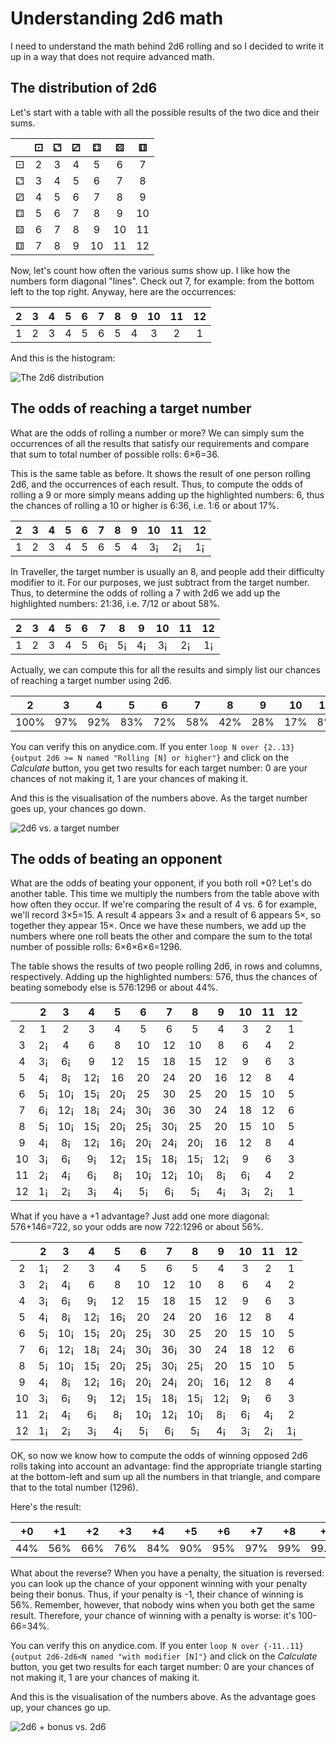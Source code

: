# Understanding 2d6 math

I need to understand the math behind 2d6 rolling and so I decided to
write it up in a way that does not require advanced math.

## The distribution of 2d6

Let's start with a table with all the possible results of the two dice
and their sums.

|   | ⚀ | ⚁ | ⚂ | ⚃  | ⚄  | ⚅  |
|:-:|:-:|:-:|:-:|:--:|:--:|:--:|
| ⚀ | 2 | 3 | 4 | 5  | 6  | 7  |
| ⚁ | 3 | 4 | 5 | 6  | 7  | 8  |
| ⚂ | 4 | 5 | 6 | 7  | 8  | 9  |
| ⚃ | 5 | 6 | 7 | 8  | 9  | 10 |
| ⚄ | 6 | 7 | 8 | 9  | 10 | 11 |
| ⚅ | 7 | 8 | 9 | 10 | 11 | 12 | 

Now, let's count how often the various sums show up. I like how the
numbers form diagonal "lines". Check out 7, for example: from the
bottom left to the top right. Anyway, here are the occurrences:

| 2 | 3 | 4 | 5 | 6 | 7 | 8 | 9 | 10 | 11 | 12 |
|:-:|:-:|:-:|:-:|:-:|:-:|:-:|:-:|:--:|:--:|:--:|
| 1 | 2 | 3 | 4 | 5 | 6 | 5 | 4 |  3 |  2 |  1 |

And this is the histogram:

![The 2d6 distribution](2d6-distribution.png)

## The odds of reaching a target number

What are the odds of rolling a number or more? We can simply sum the
occurrences of all the results that satisfy our requirements and
compare that sum to total number of possible rolls: 6×6=36.

This is the same table as before. It shows the result of one person
rolling 2d6, and the occurrences of each result. Thus, to compute the
odds of rolling a 9 or more simply means adding up the highlighted
numbers: 6, thus the chances of rolling a 10 or higher is 6:36, i.e.
1:6 or about 17%.

| 2 | 3 | 4 | 5 | 6 | 7 | 8 | 9 |  10 |  11 |  12 |
|:-:|:-:|:-:|:-:|:-:|:-:|:-:|:-:|:---:|:---:|:---:|
| 1 | 2 | 3 | 4 | 5 | 6 | 5 | 4 |  3¡ |  2¡ |  1¡ |

In Traveller, the target number is usually an 8, and people add their
difficulty modifier to it. For our purposes, we just subtract from the
target number. Thus, to determine the odds of rolling a 7 with 2d6 we
add up the highlighted numbers: 21:36, i.e. 7/12 or about 58%.

| 2 | 3 | 4 | 5 | 6 |  7 |  8 |  9 |  10 |  11 |  12 |
|:-:|:-:|:-:|:-:|:-:|:--:|:--:|:--:|:---:|:---:|:---:|
| 1 | 2 | 3 | 4 | 5 | 6¡ | 5¡ | 4¡ |  3¡ |  2¡ |  1¡ |

Actually, we can compute this for all the results and simply list our
chances of reaching a target number using 2d6.

|    2 |   3 |   4 |   5 |   6 |   7 |   8 |   9 |   10 |  11 |  12 | 13 |
|:----:|:---:|:---:|:---:|:---:|:---:|:---:|:---:|:----:|:---:|:---:|:--:|
| 100% | 97% | 92% | 83% | 72% | 58% | 42% | 28% |  17% |  8% |  3% | 0% |

You can verify this on anydice.com. If you enter `loop N over
{2..13}{output 2d6 >= N named "Rolling [N] or higher"}` and click on
the *Calculate* button, you get two results for each target number: 0
are your chances of not making it, 1 are your chances of making it.

And this is the visualisation of the numbers above. As the target
number goes up, your chances go down.

![2d6 vs. a target number](2d6-target.png)

## The odds of beating an opponent

What are the odds of beating your opponent, if you both roll +0? Let's
do another table. This time we multiply the numbers from the table
above with how often they occur. If we're comparing the result of 4
vs. 6 for example, we'll record 3×5=15. A result 4 appears 3× and a
result of 6 appears 5×, so together they appear 15×. Once we have
these numbers, we add up the numbers where one roll beats the other
and compare the sum to the total number of possible rolls:
6×6×6×6=1296.

The table shows the results of two people rolling 2d6, in rows and
columns, respectively. Adding up the highlighted numbers: 576, thus
the chances of beating somebody else is 576:1296 or about 44%.

|    |   2  |   3  |   4  |   5  |   6  |   7  |   8  |   9  |  10  |  11  |  12 |
|:--:|:----:|:----:|:----:|:----:|:----:|:----:|:----:|:----:|:----:|:----:|:---:|
|  2 |   1  |   2  |   3  |   4  |   5  |   6  |   5  |   4  |   3  |   2  |   1 |
|  3 |   2¡ |   4  |   6  |   8  |  10  |  12  |  10  |   8  |   6  |   4  |   2 |
|  4 |   3¡ |   6¡ |   9  |  12  |  15  |  18  |  15  |  12  |   9  |   6  |   3 |
|  5 |   4¡ |   8¡ |  12¡ |  16  |  20  |  24  |  20  |  16  |  12  |   8  |   4 |
|  6 |   5¡ |  10¡ |  15¡ |  20¡ |  25  |  30  |  25  |  20  |  15  |  10  |   5 |
|  7 |   6¡ |  12¡ |  18¡ |  24¡ |  30¡ |  36  |  30  |  24  |  18  |  12  |   6 |
|  8 |   5¡ |  10¡ |  15¡ |  20¡ |  25¡ |  30¡ |  25  |  20  |  15  |  10  |   5 |
|  9 |   4¡ |   8¡ |  12¡ |  16¡ |  20¡ |  24¡ |  20¡ |  16  |  12  |   8  |   4 |
| 10 |   3¡ |   6¡ |   9¡ |  12¡ |  15¡ |  18¡ |  15¡ |  12¡ |   9  |   6  |   3 |
| 11 |   2¡ |   4¡ |   6¡ |   8¡ |  10¡ |  12¡ |  10¡ |   8¡ |   6¡ |   4  |   2 |
| 12 |   1¡ |   2¡ |   3¡ |   4¡ |   5¡ |   6¡ |   5¡ |   4¡ |   3¡ |   2¡ |   1 |

What if you have a +1 advantage? Just add one more diagonal:
576+146=722, so your odds are now 722:1296 or about 56%.

|    |   2  |   3  |   4  |   5  |   6  |   7  |   8  |   9  |  10  |  11  |  12  |
|:--:|:----:|:----:|:----:|:----:|:----:|:----:|:----:|:----:|:----:|:----:|:----:|
|  2 |   1¡ |   2  |   3  |   4  |   5  |   6  |   5  |   4  |   3  |   2  |   1  |
|  3 |   2¡ |   4¡ |   6  |   8  |  10  |  12  |  10  |   8  |   6  |   4  |   2  |
|  4 |   3¡ |   6¡ |   9¡ |  12  |  15  |  18  |  15  |  12  |   9  |   6  |   3  |
|  5 |   4¡ |   8¡ |  12¡ |  16¡ |  20  |  24  |  20  |  16  |  12  |   8  |   4  |
|  6 |   5¡ |  10¡ |  15¡ |  20¡ |  25¡ |  30  |  25  |  20  |  15  |  10  |   5  |
|  7 |   6¡ |  12¡ |  18¡ |  24¡ |  30¡ |  36¡ |  30  |  24  |  18  |  12  |   6  |
|  8 |   5¡ |  10¡ |  15¡ |  20¡ |  25¡ |  30¡ |  25¡ |  20  |  15  |  10  |   5  |
|  9 |   4¡ |   8¡ |  12¡ |  16¡ |  20¡ |  24¡ |  20¡ |  16¡ |  12  |   8  |   4  |
| 10 |   3¡ |   6¡ |   9¡ |  12¡ |  15¡ |  18¡ |  15¡ |  12¡ |   9¡ |   6  |   3  |
| 11 |   2¡ |   4¡ |   6¡ |   8¡ |  10¡ |  12¡ |  10¡ |   8¡ |   6¡ |   4¡ |   2  |
| 12 |   1¡ |   2¡ |   3¡ |   4¡ |   5¡ |   6¡ |   5¡ |   4¡ |   3¡ |   2¡ |   1¡ |

OK, so now we know how to compute the odds of winning opposed 2d6
rolls taking into account an advantage: find the appropriate triangle
starting at the bottom-left and sum up all the numbers in that
triangle, and compare that to the total number (1296).

Here's the result:

|  +0 |  +1 |  +2 |  +3 |  +4 |  +5 |  +6 |  +7 |  +8 |    +9 |   +10 |  +11 |
|:---:|:---:|:---:|:---:|:---:|:---:|:---:|:---:|:---:|:-----:|:-----:|:----:|
| 44% | 56% | 66% | 76% | 84% | 90% | 95% | 97% | 99% | 99.6% | 99.9% | 100% |

What about the reverse? When you have a penalty, the situation is
reversed: you can look up the chance of your opponent winning with
your penalty being their bonus. Thus, if your penalty is -1, their
chance of winning is 56%. Remember, however, that nobody wins when you
both get the same result. Therefore, your chance of winning with a
penalty is worse: it's 100-66=34%.

You can verify this on anydice.com. If you enter `loop N over
{-11..11}{output 2d6-2d6<N named "with modifier [N]"}` and click on the
*Calculate* button, you get two results for each target number: 0 are
your chances of not making it, 1 are your chances of making it.

And this is the visualisation of the numbers above. As the advantage
goes up, your chances go up.

![2d6 + bonus vs. 2d6](2d6-beating.png)

